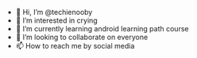 - 👋 Hi, I’m @techienooby
- 👀 I’m interested in crying
- 🌱 I’m currently learning android learning path course
- 💞️ I’m looking to collaborate on everyone
- 📫 How to reach me by social media

<!---
techienooby/techienooby is a ✨ special ✨ repository because its `README.md` (this file) appears on your GitHub profile.
You can click the Preview link to take a look at your changes.
--->
